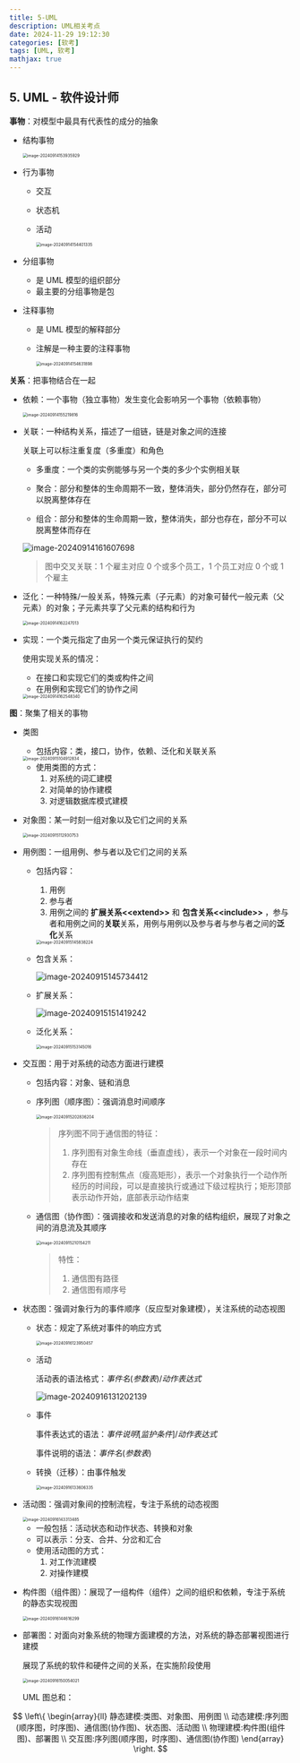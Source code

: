 ```yaml
---
title: 5-UML
description: UML相关考点
date: 2024-11-29 19:12:30
categories: [软考]
tags: [UML, 软考]
mathjax: true
---
```


## 5. UML - 软件设计师

**事物**：对模型中最具有代表性的成分的抽象

- 结构事物

  <img src="5-UML/image-20240914153935929.png" alt="image-20240914153935929" style="zoom:50%;" />

- 行为事物

  - 交互

  - 状态机

  - 活动

    <img src="5-UML/image-20240914154401335.png" alt="image-20240914154401335" style="zoom:50%;" />

- 分组事物

  - 是 UML 模型的组织部分
  - 最主要的分组事物是包

- 注释事物

  - 是 UML 模型的解释部分

  - 注解是一种主要的注释事物

    <img src="5-UML/image-20240914154631898.png" alt="image-20240914154631898" style="zoom:50%;" />

**关系**：把事物结合在一起

- 依赖：一个事物（独立事物）发生变化会影响另一个事物（依赖事物）

  <img src="5-UML/image-20240914155219816.png" alt="image-20240914155219816" style="zoom:50%;" />

- 关联：一种结构关系，描述了一组链，链是对象之间的连接

  关联上可以标注重复度（多重度）和角色

  - 多重度：一个类的实例能够与另一个类的多少个实例相关联

  - 聚合：部分和整体的生命周期不一致，整体消失，部分仍然存在，部分可以脱离整体存在
  - 组合：部分和整体的生命周期一致，整体消失，部分也存在，部分不可以脱离整体而存在

  ![image-20240914161607698](5-UML/image-20240914161607698.png)

  > 图中交叉关联：1 个雇主对应 0 个或多个员工，1 个员工对应 0 个或 1 个雇主

- 泛化：一种特殊/一般关系，特殊元素（子元素）的对象可替代一般元素（父元素）的对象；子元素共享了父元素的结构和行为

  <img src="5-UML/image-20240914162247013.png" alt="image-20240914162247013" style="zoom:50%;" />

- 实现：一个类元指定了由另一个类元保证执行的契约

  使用实现关系的情况：

  - 在接口和实现它们的类或构件之间
  - 在用例和实现它们的协作之间

  <img src="5-UML/image-20240914162548340.png" alt="image-20240914162548340" style="zoom:50%;" />

**图**：聚集了相关的事物

- 类图

  - 包括内容：类，接口，协作，依赖、泛化和关联关系

  <img src="5-UML/image-20240915104912834.png" alt="image-20240915104912834" style="zoom: 50%;" />

  - 使用类图的方式：
    1. 对系统的词汇建模
    2. 对简单的协作建模
    3. 对逻辑数据库模式建模

- 对象图：某一时刻一组对象以及它们之间的关系

  <img src="5-UML/image-20240915112930753.png" alt="image-20240915112930753" style="zoom:50%;" />

- 用例图：一组用例、参与者以及它们之间的关系

  - 包括内容：

    1. 用例
    2. 参与者
    3. 用例之间的 **扩展关系<\<extend>>** 和 **包含关系<\<include>>** ，参与者和用例之间的**关联**关系，用例与用例以及参与者与参与者之间的**泛化**关系

    <img src="5-UML/image-20240915145838224.png" alt="image-20240915145838224" style="zoom:50%;" />

  - 包含关系：

    ![image-20240915145734412](5-UML/image-20240915145734412.png)

  - 扩展关系：

    ![image-20240915151419242](5-UML/image-20240915151419242.png)

  - 泛化关系：

    <img src="5-UML/image-20240915153145016.png" alt="image-20240915153145016" style="zoom:50%;" />

- 交互图：用于对系统的动态方面进行建模

  - 包括内容：对象、链和消息

  - 序列图（顺序图）：强调消息时间顺序

    <img src="5-UML/image-20240915202836204.png" alt="image-20240915202836204" style="zoom:50%;" />

    > 序列图不同于通信图的特征：
    >
    > 1. 序列图有对象生命线（垂直虚线），表示一个对象在一段时间内存在
    > 2. 序列图有控制焦点（瘦高矩形），表示一个对象执行一个动作所经历的时间段，可以是直接执行或通过下级过程执行；矩形顶部表示动作开始，底部表示动作结束

  - 通信图（协作图）：强调接收和发送消息的对象的结构组织，展现了对象之间的消息流及其顺序

    <img src="5-UML/image-20240915210154211.png" alt="image-20240915210154211" style="zoom:50%;" />

    > 特性：
    >
    > 1. 通信图有路径
    > 2. 通信图有顺序号

- 状态图：强调对象行为的事件顺序（反应型对象建模），关注系统的动态视图

  - 状态：规定了系统对事件的响应方式

    <img src="5-UML/image-20240916123950457.png" alt="image-20240916123950457" style="zoom:50%;" />

  - 活动

    活动表的语法格式：$事件名(参数表)/动作表达式$

    ![image-20240916131202139](5-UML/image-20240916131202139.png)

  - 事件

    事件表达式的语法：$事件说明[监护条件]/动作表达式$

    事件说明的语法：$事件名(参数表)$

  - 转换（迁移）：由事件触发

    <img src="5-UML/image-20240916133606335.png" alt="image-20240916133606335" style="zoom:50%;" />

- 活动图：强调对象间的控制流程，专注于系统的动态视图

  <img src="5-UML/image-20240916143313485.png" alt="image-20240916143313485" style="zoom:50%;" />

  - 一般包括：活动状态和动作状态、转换和对象
  - 可以表示：分支、合并、分岔和汇合
  - 使用活动图的方式：
    1. 对工作流建模
    2. 对操作建模

- 构件图（组件图）：展现了一组构件（组件）之间的组织和依赖，专注于系统的静态实现视图

  <img src="5-UML/image-20240916144616299.png" alt="image-20240916144616299" style="zoom:50%;" />

- 部署图：对面向对象系统的物理方面建模的方法，对系统的静态部署视图进行建模

  展现了系统的软件和硬件之间的关系，在实施阶段使用

  <img src="5-UML/image-20240916150054021.png" alt="image-20240916150054021" style="zoom:50%;" />

  UML 图总和：

$$
\left\{
\begin{array}{ll}
静态建模:类图、对象图、用例图 \\
动态建模:序列图(顺序图，时序图)、通信图(协作图)、状态图、活动图 \\
物理建模:构件图(组件图)、部署图 \\
交互图:序列图(顺序图，时序图)、通信图(协作图)
\end{array}
\right.
$$
